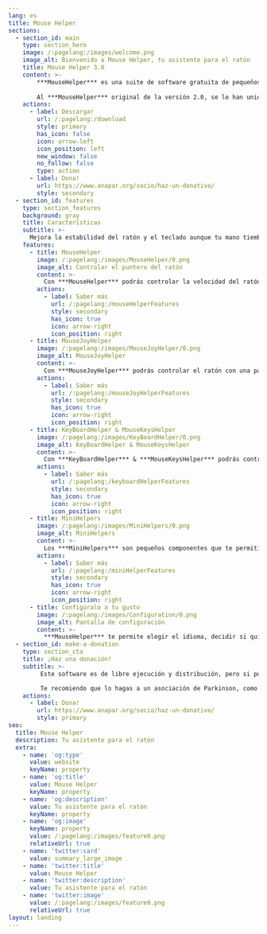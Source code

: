 ```yaml
---
lang: es
title: Mouse Helper
sections:
  - section_id: main
    type: section_hero
    image: /:pagelang:/images/welcome.png
    image_alt: Bienvenido a Mouse Helper, tu asistente para el ratón
    title: Mouse Helper 3.0
    content: >-
        ***MouseHelper*** es una suite de software gratuita de pequeños ayudantes, que está disponible para el Sistema Operativo Windows (7 en adelante)
         
        Al ***MouseHelper*** original de la versión 2.0, se le han unido esta vez más ayudantes, que te permitirán mejorar el manejo con el ratón y con el teclado
    actions:
      - label: Descargar
        url: /:pagelang:/download
        style: primary
        has_icon: false
        icon: arrow-left
        icon_position: left
        new_window: false
        no_follow: false
        type: action
      - label: Dona!
        url: https://www.anapar.org/socio/haz-un-donativo/
        style: secondary
  - section_id: features
    type: section_features
    background: gray
    title: Características
    subtitle: >-
      Mejora la estabilidad del ratón y el teclado aunque tu mano tiemble
    features:
      - title: MouseHelper
        image: /:pagelang:/images/MouseHelper/0.png
        image_alt: Controlar el puntero del ratón
        content: >-
          Con ***MouseHelper*** podrás controlar la velocidad del ratón, el tiempo de pulsación de sus botones o las operaciones de arrastrar y soltar
        actions:
          - label: Saber más
            url: /:pagelang:/mouseHelperFeatures
            style: secondary
            has_icon: true
            icon: arrow-right
            icon_position: right
      - title: MouseJoyHelper
        image: /:pagelang:/images/MouseJoyHelper/0.png
        image_alt: MouseJoyHelper
        content: >-
          Con ***MouseJoyHelper*** podrás controlar el ratón con una palanca de juego (JoyStick)
        actions:
          - label: Saber más
            url: /:pagelang:/mouseJoyHelperFeatures
            style: secondary
            has_icon: true
            icon: arrow-right
            icon_position: right
      - title: KeyBoardHelper & MouseKeysHelper
        image: /:pagelang:/images/KeyBoardHelper/0.png
        image_alt: KeyBoardHelper & MouseKeysHelper
        content: >-
          Con ***KeyBoardHelper*** & ***MouseKeysHelper*** podrás controlar las pulsaciones de las teclas, y mover el ratón con el teclado
        actions:
          - label: Saber más
            url: /:pagelang:/keyboardHelperFeatures
            style: secondary
            has_icon: true
            icon: arrow-right
            icon_position: right
      - title: MiniHelpers
        image: /:pagelang:/images/MiniHelpers/0.png
        image_alt: MiniHelpers
        content: >-
          Los ***MiniHelpers*** son pequeños componentes que te permitirán realizar tareas más especializadas, y sacar el mayor partido a todos los botones de tu JoyStick
        actions:
          - label: Saber más
            url: /:pagelang:/miniHelperFeatures
            style: secondary
            has_icon: true
            icon: arrow-right
            icon_position: right
      - title: Configúralo a tu gusto
        image: /:pagelang:/images/Configuration/0.png
        image_alt: Pantalla de configuración
        content: >-
          ***MouseHelper*** te permite elegir el idioma, decidir si quieres o no que se inicie al hacerlo Windows o incluso ejecutarlo en modo Administrador, para hacerlo sin restricciones
  - section_id: make-a-donation
    type: section_cta
    title: ¡Haz una donación!
    subtitle: >-
         Este software es de libre ejecución y distribución, pero si puedes haz una donación a cualquiera asociación de ayuda si lo encuentras de utilidad.

         Te recomiendo que lo hagas a un asociación de Parkinson, como [ANAPAR](http://www.anapar.org/) o la [Federación Española de Parkinson](https://www.esparkinson.es/)
    actions:
      - label: Dona!
        url: https://www.anapar.org/socio/haz-un-donativo/
        style: primary
seo:
  title: Mouse Helper
  description: Tu asistente para el ratón
  extra:
    - name: 'og:type'
      value: website
      keyName: property
    - name: 'og:title'
      value: Mouse Helper
      keyName: property
    - name: 'og:description'
      value: Tu asistente para el ratón
      keyName: property
    - name: 'og:image'
      keyName: property
      value: /:pagelang:/images/feature0.png
      relativeUrl: true
    - name: 'twitter:card'
      value: summary_large_image
    - name: 'twitter:title'
      value: Mouse Helper
    - name: 'twitter:description'
      value: Tu asistente para el ratón
    - name: 'twitter:image'
      value: /:pagelang:/images/feature0.png
      relativeUrl: true
layout: landing
---
```

